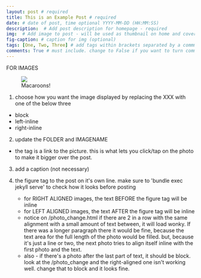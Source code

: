 ```yaml
---
layout: post # required
title: This is an Example Post # required
date: # date of post, time optional YYYY-MM-DD (HH:MM:SS)
description:  # Add post description for homepage - required
img:  # Add image to post - will be used as thumbnail on home and cover image for post (optional) MUST BE IN /img FOLDER.
fig-caption: # caption for img (optional)
tags: [One, Two, Three] # add tags within brackets separated by a commma (optional)
comments: True # must include. change to False if you want to turn comments off for a post
---
```



FOR IMAGES

<figure class="post-img XXX">
  <a href="/assets/img/posts/FOLDER/IMAGENAME">
    <img src="/assets/img/posts/FOLDER/IMAGENAME">
  </a>
  <figcaption>Macaroons!</figcaption>
</figure>

1. choose how you want the image displayed by replacing the XXX with one of the below three
- block
- left-inline
- right-inline

2. update the FOLDER and IMAGENAME
  - the <a> tag is a link to the picture. this is what lets you click/tap on the photo to make it bigger over the post.

3. add a caption (not necessary)

4. the figure tag to the post on it's own line. make sure to 'bundle exec jekyll serve' to check how it looks before posting
   - for RIGHT ALIGNED images, the text BEFORE the figure tag will be inline
   - for LEFT ALIGNED images, the text AFTER the figure tag will be inline
   - notice on /photo_change.html if there are 2 in a row with the same alignment with a small amount of text between, it will load wonky. If there was a longer paragraph there it would be fine, because the text area for the full length of the photo would be filled. but, because it's just a line or two, the next photo tries to align itself inline with the first photo and the text.
   - also - if there's a photo after the last part of text, it should be block. look at the /photo_change and the right-aligned one isn't working well. change that to block and it looks fine.
